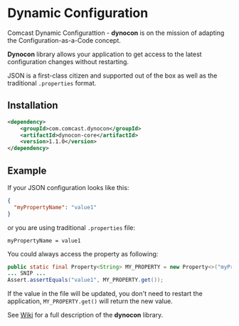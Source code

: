 # Dynamic Configuration

Comcast Dynamic Configurattion - **dynocon** is on the mission of adapting the Configuration-as-a-Code concept.

**Dynocon** library allows your application to get access to the latest configuration changes without restarting.

JSON is a first-class citizen and supported out of the box as well as the traditional `.properties` format.

## Installation

```xml
<dependency>
	<groupId>com.comcast.dynocon</groupId>
	<artifactId>dynocon-core</artifactId>
	<version>1.1.0</version>
</dependency>
```

## Example

If your JSON configuration looks like this:
```json
{
  "myPropertyName": "value1"
}
```
or you are using traditional `.properties` file:
```properties
myPropertyName = value1
```

You could always access the property as following:
```java
public static final Property<String> MY_PROPERTY = new Property<>("myPropertyName", String.class);
... SNIP ...
Assert.assertEquals("value1", MY_PROPERTY.get());
```
If the value in the file will be updated, you don't need to restart the application, `MY_PROPERTY.get()` will return the new value.

See [Wiki](https://github.com/Comcast/dynamic-configuration/wiki) for a full description of the **dynocon** library. 
